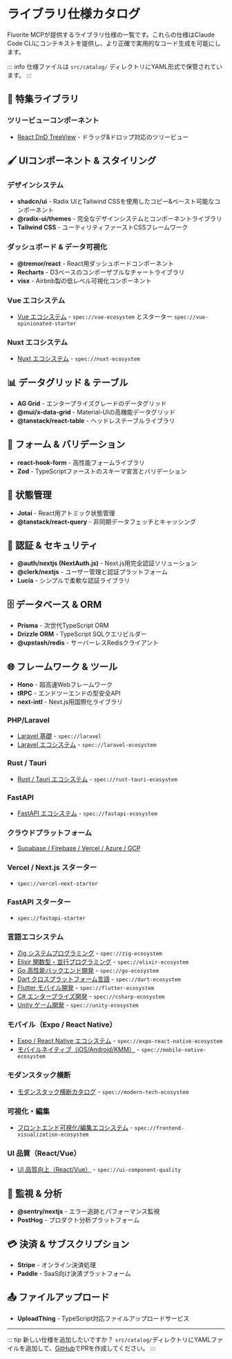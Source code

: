 # ライブラリ仕様カタログ

Fluorite MCPが提供するライブラリ仕様の一覧です。これらの仕様はClaude Code CLIにコンテキストを提供し、より正確で実用的なコード生成を可能にします。

::: info
仕様ファイルは `src/catalog/` ディレクトリにYAML形式で保管されています。
:::

## 🌟 特集ライブラリ

### ツリービューコンポーネント
- [React DnD TreeView](./react-dnd-treeview) - ドラッグ&ドロップ対応のツリービュー

## 🖌️ UIコンポーネント & スタイリング

### デザインシステム
- **shadcn/ui** - Radix UIとTailwind CSSを使用したコピー&ペースト可能なコンポーネント
- **@radix-ui/themes** - 完全なデザインシステムとコンポーネントライブラリ
- **Tailwind CSS** - ユーティリティファーストCSSフレームワーク

### ダッシュボード & データ可視化
- **@tremor/react** - React用ダッシュボードコンポーネント
- **Recharts** - D3ベースのコンポーザブルなチャートライブラリ
- **visx** - Airbnb製の低レベル可視化コンポーネント

### Vue エコシステム
- [Vue エコシステム](./vue) - `spec://vue-ecosystem` とスターター `spec://vue-opinionated-starter`

### Nuxt エコシステム
- [Nuxt エコシステム](./nuxt) - `spec://nuxt-ecosystem`

## 📊 データグリッド & テーブル

- **AG Grid** - エンタープライズグレードのデータグリッド
- **@mui/x-data-grid** - Material-UIの高機能データグリッド
- **@tanstack/react-table** - ヘッドレステーブルライブラリ

## 📝 フォーム & バリデーション

- **react-hook-form** - 高性能フォームライブラリ
- **Zod** - TypeScriptファーストのスキーマ宣言とバリデーション

## 🎯 状態管理

- **Jotai** - React用アトミック状態管理
- **@tanstack/react-query** - 非同期データフェッチとキャッシング

## 🔐 認証 & セキュリティ

- **@auth/nextjs (NextAuth.js)** - Next.js用完全認証ソリューション
- **@clerk/nextjs** - ユーザー管理と認証プラットフォーム
- **Lucia** - シンプルで柔軟な認証ライブラリ

## 🗄️ データベース & ORM

- **Prisma** - 次世代TypeScript ORM
- **Drizzle ORM** - TypeScript SQLクエリビルダー
- **@upstash/redis** - サーバーレスRedisクライアント

## 🌐 フレームワーク & ツール

- **Hono** - 超高速Webフレームワーク
- **tRPC** - エンドツーエンドの型安全API
- **next-intl** - Next.js用国際化ライブラリ

### PHP/Laravel
- [Laravel 基礎](./laravel) - `spec://laravel`
- [Laravel エコシステム](./laravel) - `spec://laravel-ecosystem`

### Rust / Tauri
- [Rust / Tauri エコシステム](./rust-tauri) - `spec://rust-tauri-ecosystem`

### FastAPI
- [FastAPI エコシステム](./fastapi) - `spec://fastapi-ecosystem`

### クラウドプラットフォーム
- [Supabase / Firebase / Vercel / Azure / GCP](./cloud-platforms)

### Vercel / Next.js スターター
- `spec://vercel-next-starter`

### FastAPI スターター
- `spec://fastapi-starter`

### 言語エコシステム
- [Zig システムプログラミング](./langs) - `spec://zig-ecosystem`
- [Elixir 関数型・並行プログラミング](./langs) - `spec://elixir-ecosystem`
- [Go 高性能バックエンド開発](./langs) - `spec://go-ecosystem`
- [Dart クロスプラットフォーム言語](./langs) - `spec://dart-ecosystem`
- [Flutter モバイル開発](./langs) - `spec://flutter-ecosystem`
- [C# エンタープライズ開発](./langs) - `spec://csharp-ecosystem`
- [Unity ゲーム開発](./langs) - `spec://unity-ecosystem`

### モバイル（Expo / React Native）
- [Expo / React Native エコシステム](./expo-react-native) - `spec://expo-react-native-ecosystem`
 - [モバイルネイティブ（iOS/Android/KMM）](./mobile-native) - `spec://mobile-native-ecosystem`

### モダンスタック横断
- [モダンスタック横断カタログ](./modern-tech) - `spec://modern-tech-ecosystem`

### 可視化・編集
- [フロントエンド可視化/編集エコシステム](./frontend-visualization) - `spec://frontend-visualization-ecosystem`

### UI 品質（React/Vue）
- [UI 品質向上（React/Vue）](./ui-component-quality) - `spec://ui-component-quality`

## 🐳 監視 & 分析

- **@sentry/nextjs** - エラー追跡とパフォーマンス監視
- **PostHog** - プロダクト分析プラットフォーム

## 💳 決済 & サブスクリプション

- **Stripe** - オンライン決済処理
- **Paddle** - SaaS向け決済プラットフォーム

## 📤 ファイルアップロード

- **UploadThing** - TypeScript対応ファイルアップロードサービス

---

::: tip 新しい仕様を追加したいですか？
`src/catalog/`ディレクトリにYAMLファイルを追加して、[GitHub](https://github.com/kotsutsumi/fluorite-mcp)でPRを作成してください。
:::
